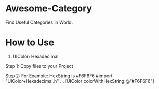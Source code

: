 # Awesome-Category
Find Useful Categories in World.

# How to Use

1) UIColor+Hexadecimal

Step 1:
Copy files to your Project

Step 2: For Example: HexString is #F6F6F6
#import "UIColor+Hexadecimal.h"
...
[UIColor colorWithHexString:@"#F6F6F6"]
